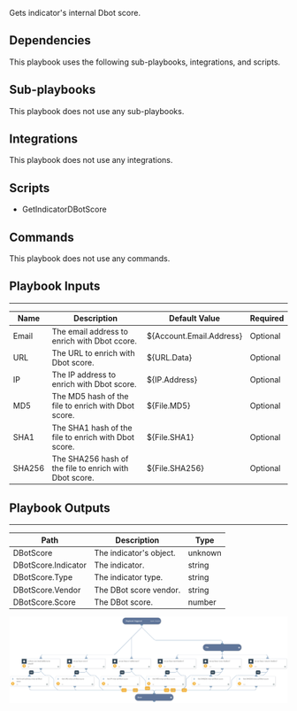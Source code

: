 Gets indicator's internal Dbot score.

## Dependencies
This playbook uses the following sub-playbooks, integrations, and scripts.

## Sub-playbooks
This playbook does not use any sub-playbooks.

## Integrations
This playbook does not use any integrations.

## Scripts
* GetIndicatorDBotScore

## Commands
This playbook does not use any commands.

## Playbook Inputs
---

| **Name** | **Description** | **Default Value** | **Required** |
| --- | --- | --- | --- |
| Email | The email address to enrich with Dbot ccore. | ${Account.Email.Address} | Optional |
| URL | The URL to enrich with Dbot score. | ${URL.Data} | Optional |
| IP | The IP address to enrich with Dbot score. | ${IP.Address} | Optional |
| MD5 | The MD5 hash of the file to enrich with Dbot score. | ${File.MD5} | Optional |
| SHA1 | The SHA1 hash of the file to enrich with Dbot score. | ${File.SHA1} | Optional |
| SHA256 | The SHA256 hash of the file to enrich with Dbot score. | ${File.SHA256} | Optional |

## Playbook Outputs
---

| **Path** | **Description** | **Type** |
| --- | --- | --- |
| DBotScore | The indicator's object. | unknown |
| DBotScore.Indicator | The indicator. | string |
| DBotScore.Type | The indicator type. | string |
| DBotScore.Vendor | The DBot score vendor. | string |
| DBotScore.Score | The DBot score. | number |

![DBot_Indicator_Enrichment_Generic](https://github.com/demisto/content/blob/1bdd5229392bd86f0cc58265a24df23ee3f7e662/docs/images/playbooks/DBot_Indicator_Enrichment_Generic.png)
